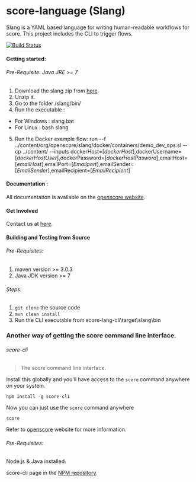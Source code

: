 score-language (Slang)
==============

Slang is a YAML based language for writing human-readable workflows for score. This project includes the CLI to trigger flows.

[![Build Status](https://travis-ci.org/openscore/score-language.svg)](https://travis-ci.org/openscore/score-language)

#### Getting started:

###### Pre-Requisite: Java JRE >= 7

1. Download the slang zip from [here](https://github.com/openscore/score-language/releases/download/slang-CLI-v0.2.1/score-lang-cli.zip).
2. Unzip it.
3. Go to the folder /slang/bin/
4. Run the executable :
  - For Windows : slang.bat 
  - For Linux : bash slang
5. Run the Docker example flow:  run --f ../content/org/openscore/slang/docker/containers/demo_dev_ops.sl  --cp ../content/  --inputs dockerHost=[*dockerHost*],dockerUsername=[*dockerHostUser*],dockerPassword=[*dockerHostPasword*],emailHost=[*emailHost*],emailPort=[*Emailport*],emailSender=[*EmailSender*],emailRecipient=[*EmailRecipient*]



#### Documentation :

All documentation is available on the [openscore website](http://www.openscore.io/#/docs).

#### Get Involved

Contact us at [here](mailto:support@openscore.io).

#### Building and Testing from Source

###### Pre-Requisites:

1. maven version >= 3.0.3
2. Java JDK version >= 7

###### Steps:

1. ```git clone``` the source code
2. ```mvn clean install```
3. Run the CLI executable from score-lang-cli\target\slang\bin 

### Another way of getting the score command line interface.
###### score-cli
> The score command line interface.

Install this globally and you'll have access to the `score` command anywhere on your system.

```shell
npm install -g score-cli
```

Now you can just use the `score` command anywhere
```shell
score
```

Refer to [openscore](http://openscore.io) website for more information.

###### Pre-Requisites:
Node.js & Java installed.

score-cli page in the [NPM repository](https://www.npmjs.com/package/score-cli).
